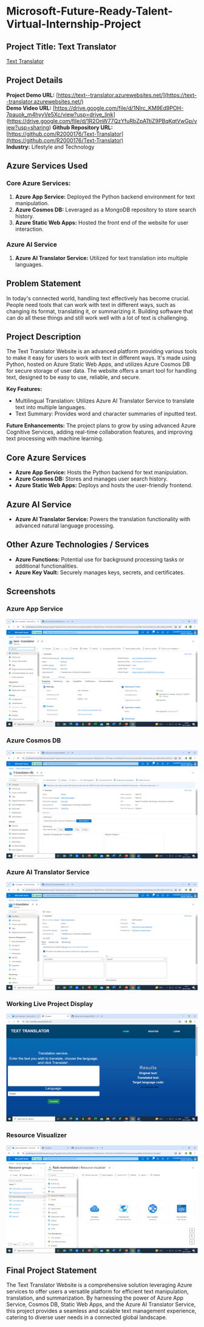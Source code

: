 # Microsoft-Future-Ready-Talent-Virtual-Internship-Project

## Project Title: Text Translator
[Text Translator](https://text--translator.azurewebsites.net/)

## Project Details
**Project Demo URL:** [https://text--translator.azurewebsites.net/](https://text--translator.azurewebsites.net/)  
**Demo Video URL:**  [https://drive.google.com/file/d/1Nlrc_KM9Ed9POH-7pauok_m4hyyVe5Xc/view?usp=drive_link] 
                         (https://drive.google.com/file/d/1R2OnW77QzYfuRbZpATtiZ9PBqKqtVwGp/view?usp=sharing)
**Github Repository URL:** [https://github.com/R2000176/Text-Translator](https://github.com/R2000176/Text-Translator)  
**Industry:** Lifestyle and Technology

## Azure Services Used

### Core Azure Services:
1. **Azure App Service:** Deployed the Python backend environment for text manipulation.
2. **Azure Cosmos DB:** Leveraged as a MongoDB repository to store search history.
3. **Azure Static Web Apps:** Hosted the front end of the website for user interaction.

### Azure AI Service
1. **Azure AI Translator Service:** Utilized for text translation into multiple languages.

## Problem Statement
In today's connected world, handling text effectively has become crucial. People need tools that can work with text in different ways, such as changing its format, translating it, or summarizing it. Building software that can do all these things and still work well with a lot of text is challenging.

## Project Description
The Text Translator Website is an advanced platform providing various tools to make it easy for users to work with text in different ways. It's made using Python, hosted on Azure Static Web Apps, and utilizes Azure Cosmos DB for secure storage of user data. The website offers a smart tool for handling text, designed to be easy to use, reliable, and secure.

**Key Features:**
- Multilingual Translation: Utilizes Azure AI Translator Service to translate text into multiple languages.
- Text Summary: Provides word and character summaries of inputted text.

**Future Enhancements:**
The project plans to grow by using advanced Azure Cognitive Services, adding real-time collaboration features, and improving text processing with machine learning.

## Core Azure Services
- **Azure App Service:** Hosts the Python backend for text manipulation.
- **Azure Cosmos DB:** Stores and manages user search history.
- **Azure Static Web Apps:** Deploys and hosts the user-friendly frontend.

## Azure AI Service
- **Azure AI Translator Service:** Powers the translation functionality with advanced natural language processing.

## Other Azure Technologies / Services
- **Azure Functions:** Potential use for background processing tasks or additional functionalities.
- **Azure Key Vault:** Securely manages keys, secrets, and certificates.

## Screenshots

### Azure App Service
![Azure App Service](./screenshots/app-service.png)

### Azure Cosmos DB
![Azure Cosmos DB](./screenshots/translator-db.png)

### Azure AI Translator Service
![Azure AI Translator Service](./screenshots/translator.png)

### Working Live Project Display
![Working Live Project](./screenshots/text-translator.png)

### Resource Visualizer
![Resource Visualizer](./screenshots/resource-visu.png)

## Final Project Statement
The Text Translator Website is a comprehensive solution leveraging Azure services to offer users a versatile platform for efficient text manipulation, translation, and summarization. By harnessing the power of Azure App Service, Cosmos DB, Static Web Apps, and the Azure AI Translator Service, this project provides a seamless and scalable text management experience, catering to diverse user needs in a connected global landscape.
